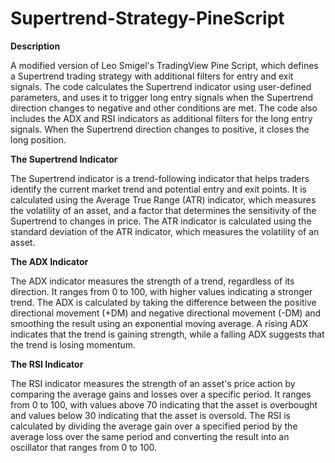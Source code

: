 # Supertrend-Strategy-PineScript

**Description**

A modified version of Leo Smigel's TradingView Pine Script, which defines a Supertrend trading strategy with additional filters for entry and exit signals. The code calculates the Supertrend indicator using user-defined parameters, and uses it to trigger long entry signals when the Supertrend direction changes to negative and other conditions are met. The code also includes the ADX and RSI indicators as additional filters for the long entry signals. When the Supertrend direction changes to positive, it closes the long position.

**The Supertrend Indicator**

The Supertrend indicator is a trend-following indicator that helps traders identify the current market trend and potential entry and exit points. It is calculated using the Average True Range (ATR) indicator, which measures the volatility of an asset, and a factor that determines the sensitivity of the Supertrend to changes in price. The ATR indicator is calculated using the standard deviation of the ATR indicator, which measures the volatility of an asset.

**The ADX Indicator**

The ADX indicator measures the strength of a trend, regardless of its direction. It ranges from 0 to 100, with higher values indicating a stronger trend. The ADX is calculated by taking the difference between the positive directional movement (+DM) and negative directional movement (-DM) and smoothing the result using an exponential moving average. A rising ADX indicates that the trend is gaining strength, while a falling ADX suggests that the trend is losing momentum.

**The RSI Indicator**

The RSI indicator measures the strength of an asset's price action by comparing the average gains and losses over a specific period. It ranges from 0 to 100, with values above 70 indicating that the asset is overbought and values below 30 indicating that the asset is oversold. The RSI is calculated by dividing the average gain over a specified period by the average loss over the same period and converting the result into an oscillator that ranges from 0 to 100.
